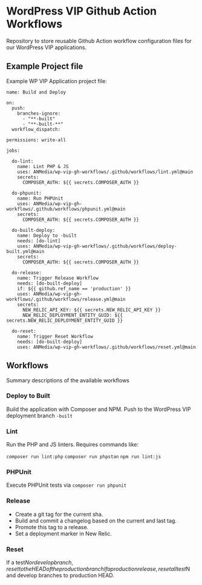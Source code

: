 # WordPress VIP Github Action Workflows

Repository to store reusable Github Action workflow configuration files for our WordPress VIP applications. 


## Example Project file

Example WP VIP Application project file:

```
name: Build and Deploy

on:
  push:
    branches-ignore:
      - "**-built"
      - "**-built-**"
  workflow_dispatch:

permissions: write-all

jobs:

  do-lint:
    name: Lint PHP & JS
    uses: ANMedia/wp-vip-gh-workflows/.github/workflows/lint.yml@main
    secrets: 
      COMPOSER_AUTH: ${{ secrets.COMPOSER_AUTH }}

  do-phpunit:
    name: Run PHPUnit
    uses: ANMedia/wp-vip-gh-workflows/.github/workflows/phpunit.yml@main
    secrets: 
      COMPOSER_AUTH: ${{ secrets.COMPOSER_AUTH }}

  do-built-deploy:
    name: Deploy to -built
    needs: [do-lint]
    uses: ANMedia/wp-vip-gh-workflows/.github/workflows/deploy-built.yml@main
    secrets: 
      COMPOSER_AUTH: ${{ secrets.COMPOSER_AUTH }}
  
  do-release:
    name: Trigger Release Workflow
    needs: [do-built-deploy]
    if: ${{ github.ref_name == 'production' }}
    uses: ANMedia/wp-vip-gh-workflows/.github/workflows/release.yml@main
    secrets: 
      NEW_RELIC_API_KEY: ${{ secrets.NEW_RELIC_API_KEY }}
      NEW_RELIC_DEPLOYMENT_ENTITY_GUID: ${{ secrets.NEW_RELIC_DEPLOYMENT_ENTITY_GUID }}
  
  do-reset:
    name: Trigger Reset Workflow
    needs: [do-built-deploy]
    uses: ANMedia/wp-vip-gh-workflows/.github/workflows/reset.yml@main
```


## Workflows

Summary descriptions of the available workflows

### Deploy to Built

Build the application with Composer and NPM. Push to the WordPress VIP deployment branch `-built`

### Lint

Run the PHP and JS linters. Requires commands like:

`composer run lint:php`
`composer run phpstan`
`npm run lint:js`

### PHPUnit

Execute PHPUnit tests via `composer run phpunit`

### Release

* Create a git tag for the current sha.
* Build and commit a changelog based on the current and last tag.
* Promote this tag to a release.
* Set a deployment marker in New Relic.

### Reset

If a test$N or develop branch, reset to the HEAD of the production branch
If a production release, reset all test$N and develop branches to production HEAD.
